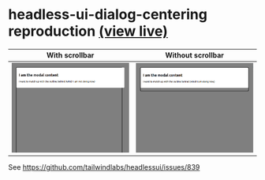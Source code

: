 # headless-ui-dialog-centering reproduction [(view live)](https://domdomegg.github.io/headless-ui-dialog-centering/)

| With scrollbar | Without scrollbar |
| - | - |
| ![modal not aligned with background graphics](./page_long.png) | ![modal aligned with background graphics](./not_page_long.png) |

See https://github.com/tailwindlabs/headlessui/issues/839
